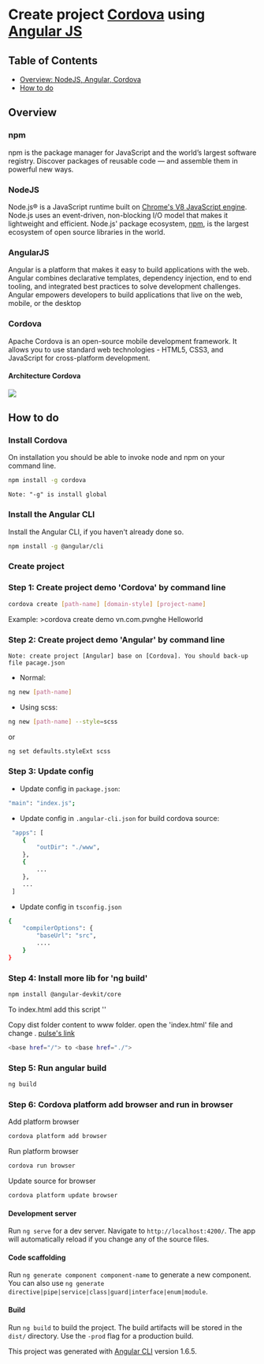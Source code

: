 # Create project [Cordova](https://cordova.apache.org) using [Angular JS](https://angular.io)

## Table of Contents
* [Overview: NodeJS, Angular, Cordova](#overview)
* [How to do](#how-to-do)

## Overview
### npm
npm is the package manager for JavaScript and the world’s largest software registry. Discover packages of reusable code — and assemble them in powerful new ways.

### NodeJS
Node.js® is a JavaScript runtime built on [Chrome's V8 JavaScript engine](https://developers.google.com/v8/). Node.js uses an event-driven, non-blocking I/O model that makes it lightweight and efficient. Node.js' package ecosystem, [npm](https://www.npmjs.com), is the largest ecosystem of open source libraries in the world.

### AngularJS
Angular is a platform that makes it easy to build applications with the web. Angular combines declarative templates, dependency injection, end to end tooling, and integrated best practices to solve development challenges. Angular empowers developers to build applications that live on the web, mobile, or the desktop

### Cordova
Apache Cordova is an open-source mobile development framework. It allows you to use standard web technologies - HTML5, CSS3, and JavaScript for cross-platform development.
#### Architecture Cordova
![](https://cordova.apache.org/static/img/guide/cordovaapparchitecture.png)

## How to do
### Install Cordova
On installation you should be able to invoke node and npm on your command line.
```bash
npm install -g cordova
```

`Note: "-g" is install global` 
### Install the Angular CLI
Install the Angular CLI, if you haven't already done so.
```bash
npm install -g @angular/cli
```

### Create project 
### Step 1: Create project demo 'Cordova' by command line
```bash
cordova create [path-name] [domain-style] [project-name]
```

Example: >cordova create demo vn.com.pvnghe Helloworld

### Step 2: Create project demo 'Angular' by command line
`Note: create project [Angular] base on [Cordova]. You should back-up file pacage.json`
- Normal:
```bash
ng new [path-name]
```
- Using scss:
```bash
ng new [path-name] --style=scss
```
or 
```bash
ng set defaults.styleExt scss
```

### Step 3: Update config
- Update config in `package.json`:
```bash
"main": "index.js";
```

- Update config in `.angular-cli.json` for build cordova source:
```bash
 "apps": [
    {
        "outDir": "./www",
    },
    {
        ...
    },
    ...
 ]
```
- Update config in `tsconfig.json`
```bash
{
    "compilerOptions": {
        "baseUrl": "src",
        ....
    }
}
```

### Step 4: Install more lib for 'ng build'
```bash
npm install @angular-devkit/core
```
To index.html add this script '<script type=”text/javascript” src=”cordova.js”></script>'

Copy dist folder content to www folder. open the 'index.html' file and change <base>. [pulse's link](https://www.linkedin.com/pulse/angular-2-build-your-mobile-app-using-cordova-eran-hadad)
```bash
<base href="/"> to <base href="./"> 
```
### Step 5: Run angular build
```bash
ng build
```
### Step 6: Cordova platform add browser and run in browser
Add platform browser
```bash
cordova platform add browser
```

Run platform browser
```bash
cordova run browser
```
Update source for browser
```bash
cordova platform update browser
```

#### Development server
Run `ng serve` for a dev server. Navigate to `http://localhost:4200/`. The app will automatically reload if you change any of the source files.

#### Code scaffolding
Run `ng generate component component-name` to generate a new component. You can also use `ng generate directive|pipe|service|class|guard|interface|enum|module`.

#### Build
Run `ng build` to build the project. The build artifacts will be stored in the `dist/` directory. Use the `-prod` flag for a production build.

This project was generated with [Angular CLI](https://github.com/angular/angular-cli) version 1.6.5.
